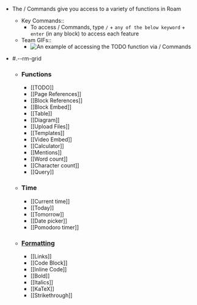 - The / Commands give you access to a variety of functions in Roam
    - Key Commands:: 
        - To access / Commands, type `/` + `any of the below keyword` + `enter` (in any block) to access each feature 
    - Team GIFs::
        - ![An example of accessing the TODO function via / Commands](https://firebasestorage.googleapis.com/v0/b/firescript-577a2.appspot.com/o/imgs%2Fapp%2Fhelp-documentation%2FoebmqUA8lT.gif?alt=media&token=0567d373-7f43-4934-9d92-c5f5030b6e42)

- #.--rm-grid 
    - ### **Functions**
        - [[TODO]]
        - [[Page References]]
        - [[Block References]]
        - [[Block Embed]]
        - [[Table]]
        - [[Diagram]]
        - [[Upload Files]]
        - [[Templates]]
        - [[Video Embed]]
        - [[Calculator]]
        - [[Mentions]]
        - [[Word count]]
        - [[Character count]]
        - [[Query]]
    - ### **Time**
        - [[Current time]]
        - [[Today]]
        - [[Tomorrow]]
        - [[Date picker]]
        - [[Pomodoro timer]]
    - ### [Formatting]([[Formatting]])
        - [[Links]]
        - [[Code Block]]
        - [[Inline Code]]
        - [[Bold]]
        - [[Italics]]
        - [[KaTeX]]
        - [[Strikethrough]]
